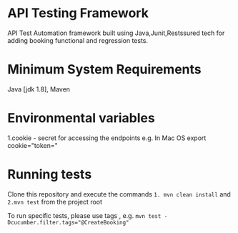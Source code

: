 # API Testing Framework 

API Test Automation framework built using Java,Junit,Restssured tech for adding booking functional and regression tests.

# Minimum System Requirements

Java [jdk 1.8],
Maven

# Environmental variables

 1.cookie - secret for accessing the endpoints
 e.g. In Mac OS export cookie="token=<secret>"

# Running tests

Clone this repository and execute the commands `1. mvn clean install` and `2.mvn test` from the project root

To run specific tests, please use tags , e.g. ` mvn test -Dcucumber.filter.tags="@CreateBooking" `
